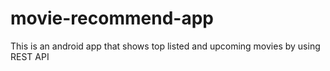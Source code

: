 # movie-recommend-app
This is an android app that shows top listed and upcoming movies by using REST API
